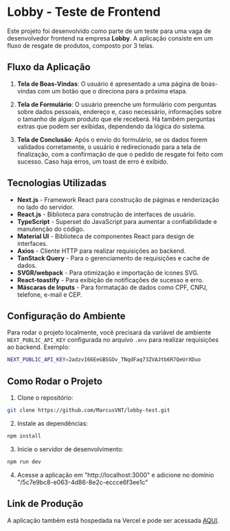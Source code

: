 # Lobby - Teste de Frontend

Este projeto foi desenvolvido como parte de um teste para uma vaga de desenvolvedor frontend na empresa **Lobby**. A aplicação consiste em um fluxo de resgate de produtos, composto por 3 telas.

## Fluxo da Aplicação

1. **Tela de Boas-Vindas**: O usuário é apresentado a uma página de boas-vindas com um botão que o direciona para a próxima etapa.
   
2. **Tela de Formulário**: O usuário preenche um formulário com perguntas sobre dados pessoais, endereço e, caso necessário, informações sobre o tamanho de algum produto que ele receberá. Há também perguntas extras que podem ser exibidas, dependendo da lógica do sistema.

3. **Tela de Conclusão**: Após o envio do formulário, se os dados forem validados corretamente, o usuário é redirecionado para a tela de finalização, com a confirmação de que o pedido de resgate foi feito com sucesso. Caso haja erros, um toast de erro é exibido.

## Tecnologias Utilizadas

- **Next.js** - Framework React para construção de páginas e renderização no lado do servidor.
- **React.js** - Biblioteca para construção de interfaces de usuário.
- **TypeScript** - Superset do JavaScript para aumentar a confiabilidade e manutenção do código.
- **Material UI** - Biblioteca de componentes React para design de interfaces.
- **Axios** - Cliente HTTP para realizar requisições ao backend.
- **TanStack Query** - Para o gerenciamento de requisições e cache de dados.
- **SVGR/webpack** - Para otimização e importação de ícones SVG.
- **React-toastify** - Para exibição de notificações de sucesso e erro.
- **Máscaras de Inputs** - Para formatação de dados como CPF, CNPJ, telefone, e-mail e CEP.

## Configuração do Ambiente

Para rodar o projeto localmente, você precisará da variável de ambiente `NEXT_PUBLIC_API_KEY` configurada no arquivo `.env` para realizar requisições ao backend. Exemplo:

```bash
NEXT_PUBLIC_API_KEY=2adzvI66EeGBSGDv_TNqdFaq73ZVAJtb6R7QeUrXDuo
```

## Como Rodar o Projeto
1. Clone o repositório:

```bash
git clone https://github.com/MarcusVNT/lobby-test.git
```

2. Instale as dependências:

```bash
npm install
```

3. Inicie o servidor de desenvolvimento:

```bash
npm run dev
```

4. Acesse a aplicação em "http://localhost:3000" e adicione no domínio "/5c7e9bc8-e063-4d86-8e2c-eccce6f3ee1c"

## Link de Produção
A aplicação também está hospedada na Vercel e pode ser acessada [AQUI](https://lobby-test-marcusvnt.vercel.app/5c7e9bc8-e063-4d86-8e2c-eccce6f3ee1c).








